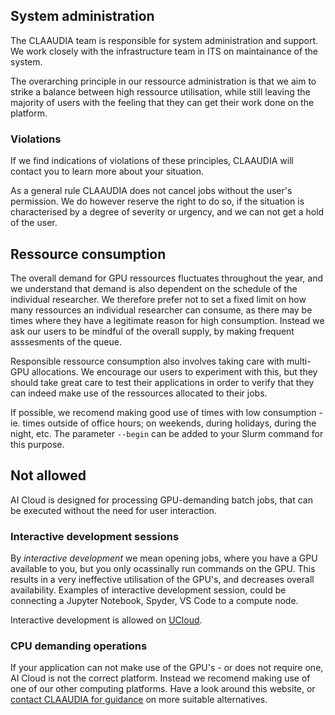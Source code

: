 ## System administration
The CLAAUDIA team is responsible for system administration and support. We work closely with the infrastructure team in ITS on maintainance of the system.

The overarching principle in our ressource administration is that we aim to strike a balance between high ressource utilisation, while still leaving the majority of users with the feeling that they can get their work done on the platform.

### Violations
If we find indications of violations of these principles, CLAAUDIA will contact you to learn more about your situation. 

As a general rule CLAAUDIA does not cancel jobs without the user's permission. We do however reserve the right to do so, if the situation is characterised by a degree of severity or urgency, and we can not get a hold of the user.

## Ressource consumption
The overall demand for GPU ressources fluctuates throughout the year, and we understand that demand is also dependent on the schedule of the individual researcher. We therefore prefer not to set a fixed limit on how many ressources an individual researcher can consume, as there may be times where they have a legitimate reason for high consumption. Instead we ask our users to be mindful of the overall supply, by making frequent asssesments of the queue.

Responsible ressource consumption also involves taking care with multi-GPU allocations. We encourage our users to experiment with this, but they should take great care to test their applications in order to verify that they can indeed make use of the ressources allocated to their jobs.

If possible, we recomend making good use of times with low consumption - ie. times outside of office hours; on weekends, during holidays, during the night, etc. The parameter ```--begin``` can be added to your Slurm command for this purpose.

## Not allowed
AI Cloud is designed for processing GPU-demanding batch jobs, that can be executed without the need for user interaction.

### Interactive development sessions
By *interactive development* we mean opening jobs, where you have a GPU available to you, but you only ocassinally run commands on the GPU. This results in a very ineffective utilisation of the GPU's, and decreases overall availability. Examples of interactive development session, could be connecting a Jupyter Notebook, Spyder, VS Code to a compute node.

Interactive development is allowed on [UCloud](/ucloud/).

### CPU demanding operations
If your application can not make use of the GPU's - or does not require one, AI Cloud is not the correct platform. Instead we recomend making use of one of our other computing platforms. Have a look around this website, or [contact CLAAUDIA for guidance](https://aau.service-now.com/serviceportal?id=sc_cat_item&sys_id=34e8536083cfc21053711d447daad30a) on more suitable alternatives.
